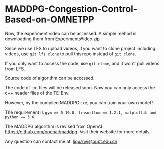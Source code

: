 # MADDPG-Congestion-Control-Based-on-OMNETPP

Now, the experiment video can be accessed. A simple mehod is downloading them from ExperimentsVideo.zip

Since we use LFS to upload videos, if you want to clone project including videos, use ```git lfs clone``` to pull this repo instead of ```git clone```.

If you only want to access the code, use ```git clone```, and it won't pull videos from LFS.

Source code of algorithm can be accessed. 

The code of .cc files will be released soon. Now you can only access the c++ header files of the TE-Env. 

However, by the compiled MADDPG.exe, you can train your own model ! 

The requirement is ```gym == 0.10.0, tensorflow == 1.2.1, matplotlib and python == 3.6```

The MADDPG algorithm is revised from OpenAI https://github.com/openai/maddpg. Visit their website for more details.

Any question can contact me at: liquanyi@bupt.edu.cn







